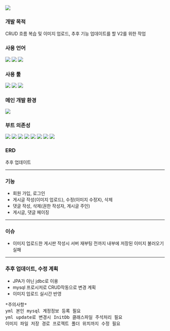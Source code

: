 <img src="https://capsule-render.vercel.app/api?type=wave&color=auto&height=200&section=header&width=1000&text=Board%20&fontSize=90" />
<div>  
  <h3>개발 목적</h3>
  CRUD 흐름 복습 및 이미지 업로드, 추후 기능 업데이트를 할 V2를 위한 작업
  <h3>사용 언어</h3>
  <img src="https://img.shields.io/badge/Java-FF7800?style=flat&logo=Java&logoColor=white"/>
  <img src="https://img.shields.io/badge/Javascript-F7DF1E?style=flat&logo=Javascript&logoColor=white"/>
  <img src="https://img.shields.io/badge/HTML5-E34F26?style=flat&logo=HTML-5&logoColor=white"/>
  
  <h3>사용 툴</h3>
  <img src="https://img.shields.io/badge/intellijidea-000000?style=flat&logo=intellijidea&logoColor=white"/>
  <img src="https://img.shields.io/badge/visualstudiocode-007ACC?style=flat&logo=visualstudiocode&logoColor=white"/>
  <img src="https://img.shields.io/badge/springboot-6DB33F?style=flat&logo=springboot&logoColor=white"/>
  
  <h3>메인 개발 환경</h3>
  <img src="https://img.shields.io/badge/intellijidea-000000?style=flat&logo=intellijidea&logoColor=white"/>
  
  <h3>부트 의존성</h3>
  <img src="https://img.shields.io/badge/thymeleaf-005F0F?style=flat&logo=thymeleaf&logoColor=white"/>
  <img src="https://img.shields.io/badge/jpa-83B81A?style=flat&logo=jpa&logoColor=white"/>
  <img src="https://img.shields.io/badge/web-0085CA?style=flat&logo=web&logoColor=white"/>
  <img src="https://img.shields.io/badge/lombok-FF9A00?style=flat&logo=lombok&logoColor=white"/>
  <img src="https://img.shields.io/badge/h2-000000?style=flat&logo=h2&logoColor=white"/>
  <img src="https://img.shields.io/badge/validation-EF2D5E?style=flat&logo=validation&logoColor=white"/>
  <img src="https://img.shields.io/badge/devtools-0099E5?style=flat&logo=devtools&logoColor=white"/>
  <img src="https://img.shields.io/badge/mysql-4479A1?style=flat&logo=mysql&logoColor=white"/>

  <h3>ERD</h3>
  추후 업데이트
  <hr>
</div>
<div>

<h3>기능</h3>
<ul>
<li>회원 가입, 로그인</li>
<li>게시글 작성(이미지 업로드), 수정(이미지 수정X), 삭제</li>
<li>댓글 작성, 삭제(권한 작성자, 게시글 주인)</li>
<li>게시글, 댓글 페이징</li>
</ul>
    <hr>

<h3>이슈</h3>
<ul>
<li>이미지 업로드한 게시판 작성시 서버 재부팅 전까지 내부에 저장된 이미지 불러오기 실패</li>
</ul>
<hr>

<h3>추후 업데이트, 수정 계획</h3>
<ul>
<li>JPA가 아닌 jdbc로 이용</li>
<li>mysql 프로시저로 CRUD작동으로 변경 계획</li>
<li>이미지 업로드 실시간 반영</li>
</ul>

<pre>
*주의사항*
yml 본인 mysql 계정정보 등록 필요
yml update로 변경시 InitDb 클래스파일 주석처리 필요
이미지 파일 저장 경로 프로젝트 폴더 위치까지 수정 필요
</pre>
</div>
